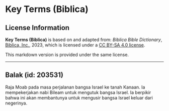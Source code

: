 # Key Terms (Biblica)

## License Information

**Key Terms (Biblica)** is based on and adapted from: _Biblica Bible Dictionary_, [Biblica, Inc.](https://www.biblica.com/), 2023, which is licensed under a [CC BY-SA 4.0 license](https://creativecommons.org/licenses/by-sa/4.0/legalcode.en).

This markdown version is provided under the same license.



--------------------------------

## Balak (id: 203531)

Raja Moab pada masa perjalanan bangsa Israel ke tanah Kanaan. Ia mempekerjakan nabi Bileam untuk mengutuk bangsa Israel. Ia berpikir bahwa ini akan membantunya untuk mengusir bangsa Israel keluar dari negerinya.


